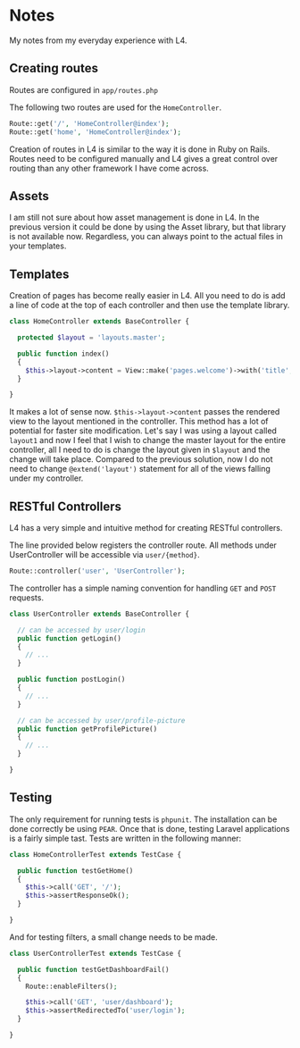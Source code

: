 Notes
=====

My notes from my everyday experience with L4.

## Creating routes

Routes are configured in `app/routes.php`

The following two routes are used for the `HomeController`.

```php
Route::get('/', 'HomeController@index');
Route::get('home', 'HomeController@index');
```

Creation of routes in L4 is similar to the way it is done in Ruby on Rails. Routes need to be configured manually and L4 gives a great control over routing than any other framework I have come across.

## Assets

I am still not sure about how asset management is done in L4. In the previous version it could be done by using the Asset library, but that library is not available now. Regardless, you can always point to the actual files in your templates.

## Templates

Creation of pages has become really easier in L4. All you need to do is add a line of code at the top of each controller and then use the template library.

```php
class HomeController extends BaseController {

  protected $layout = 'layouts.master';

  public function index()
  {
    $this->layout->content = View::make('pages.welcome')->with('title', 'Skidster');
  }

}
```

It makes a lot of sense now. `$this->layout->content` passes the rendered view to the layout mentioned in the controller. This method has a lot of potential for faster site modification. Let's say I was using a layout called `layout1` and now I feel that I wish to change the master layout for the entire controller, all I need to do is change the layout given in `$layout` and the change will take place. Compared to the previous solution, now I do not need to change `@extend('layout')` statement for all of the views falling under my controller.

## RESTful Controllers

L4 has a very simple and intuitive method for creating RESTful controllers.

The line provided below registers the controller route. All methods under UserController will be accessible via `user/{method}`.

```php
Route::controller('user', 'UserController');
```

The controller has a simple naming convention for handling `GET` and `POST` requests.

```php
class UserController extends BaseController {

  // can be accessed by user/login
  public function getLogin()
  {
    // ...
  }

  public function postLogin()
  {
    // ...
  }

  // can be accessed by user/profile-picture
  public function getProfilePicture()
  {
    // ...
  }

}
```

## Testing

The only requirement for running tests is `phpunit`. The installation can be done correctly be using `PEAR`. Once that is done, testing Laravel applications is a fairly simple tast. Tests are written in the following manner:

```php
class HomeControllerTest extends TestCase {

  public function testGetHome()
  {
    $this->call('GET', '/');
    $this->assertResponseOk();
  }

}
```

And for testing filters, a small change needs to be made.

```php
class UserControllerTest extends TestCase {

  public function testGetDashboardFail()
  {
    Route::enableFilters();

    $this->call('GET', 'user/dashboard');
    $this->assertRedirectedTo('user/login');
  }

}
```
